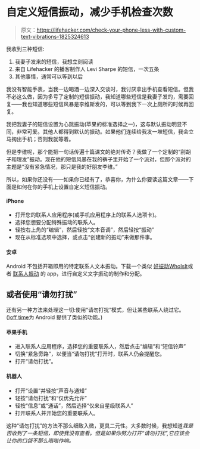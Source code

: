 # 自定义短信振动，减少手机检查次数

> 原文：<https://lifehacker.com/check-your-phone-less-with-custom-text-vibrations-1825324613>

我收到三种短信:

1.  我妻子发来的短信，我想立刻阅读
2.  来自 Lifehacker 的播客制作人 Levi Sharpe 的短信，一次五条
3.  其他事情，通常可以等到以后

我没有智能手表，当我一边喝酒一边深入交谈时，我讨厌拿出手机查看短信。但我不必这么做，因为多亏了定制的短信振动，我知道哪些短信是我妻子发的，需要回复——我也知道哪些短信风暴是李维斯发的，可以等到我下一次上厕所的时候再回复。



我把我妻子的短信设置为心跳振动(苹果的标准选择之一)，这与默认振动明显不同，非常可爱。其他人都得到默认的振动。如果他们连续给我发一堆短信，我会立马掏出手机；否则我就等着。

但是李维呢，那个能把一句话传遍十篇课文的绝对传奇？我做了一个定制的“刮胡子和理发”振动。现在他的短信风暴在我的裤子里开始了一个派对，但那个派对的主题是“没有紧急情况，那只是我的好朋友李维。”

所以，如果你还没有——如果你已经有了，恭喜你，为什么你要读这篇文章——下面是如何在你的手机上设置自定义短信振动。

#### **iPhone**

*   打开您的联系人应用程序(或手机应用程序上的联系人选项卡)。
*   选择您想要分配特殊振动的联系人。
*   轻按右上角的“编辑”，然后轻按“文本音调”，然后轻按“振动”
*   现在从标准选项中选择，或点击“创建新的振动”来做那件事。

#### **安卓**

Android 不包括开箱即用的特定联系人文本振动。下载一个类似 [好振动](https://play.google.com/store/apps/details?id=com.wbouvy.vibrationcontrol&hl=en)[WhoIsIt](https://play.google.com/store/apps/details?id=com.handyandy.whoisit)或者 [联系人振动](https://play.google.com/store/apps/details?id=ac.vibration&hl=en) 的 app，进行自定义文字振动的制作和分配。

## 或者使用“请勿打扰”

还有另一种方法来处理这一切:使用“请勿打扰”模式，但让某些联系人绕过它。([)off time](https://lifehacker.com/offtime-blocks-phone-distractions-allows-vips-through-1643737825)为 Android 提供了类似的功能。)

#### 苹果手机

*   进入联系人应用程序，选择您的重要联系人，然后点击“编辑”和“短信铃声”
*   切换“紧急旁路”，以便当“请勿打扰”打开时，联系人仍会提醒您。
*   打开“请勿打扰”。

#### 机器人

*   打开“设置”并轻按“声音与通知”
*   轻按“请勿打扰”和“仅优先允许”
*   轻按“信息”或“通话”，然后选择“仅来自星级联系人”
*   打开联系人并开始您的重要联系人。

这种“请勿打扰”的方法不那么细致入微，更具二元性。大多数时候，我想知道*我是否收到了一条短信，即使我没有查看。但是如果你努力打开“请勿打扰”,它应该会让你的口袋不那么嗡嗡作响。*